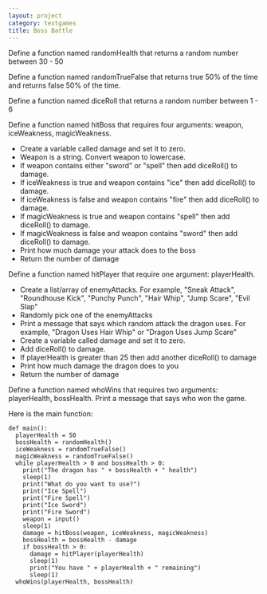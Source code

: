 ```yaml
---
layout: project
category: textgames
title: Boss Battle
---
```

Define a function named randomHealth that returns a random number between 30 - 50

Define a function named randomTrueFalse that returns true 50% of the time and returns false 50% of the time.

Define a function named diceRoll that returns a random number between 1 - 6

Define a function named hitBoss that requires four arguments: weapon, iceWeakness, magicWeakness.
  - Create a variable called damage and set it to zero.
  - Weapon is a string. Convert weapon to lowercase.
  - If weapon contains either "sword" or "spell" then add diceRoll() to damage.
  - If iceWeakness is true and weapon contains "ice" then add diceRoll() to damage.
  - If iceWeakness is false and weapon contains "fire" then add diceRoll() to damage.
  - If magicWeakness is true and weapon contains "spell" then add diceRoll() to damage.
  - If magicWeakness is false and weapon contains "sword" then add diceRoll() to damage.
  - Print how much damage your attack does to the boss
  - Return the number of damage

Define a function named hitPlayer that require one argument: playerHealth.
  - Create a list/array of enemyAttacks. For example, "Sneak Attack", "Roundhouse Kick", "Punchy Punch", "Hair Whip", "Jump Scare", "Evil Slap"
  - Randomly pick one of the enemyAttacks
  - Print a message that says which random attack the dragon uses. For example, "Dragon Uses Hair Whip" or "Dragon Uses Jump Scare"
  - Create a variable called damage and set it to zero.
  - Add diceRoll() to damage.
  - If playerHealth is greater than 25 then add another diceRoll() to damage
  - Print how much damage the dragon does to you
  - Return the number of damage

Define a function named whoWins that requires two arguments: playerHealth, bossHealth. Print a message that says who won the game.


Here is the main function:
```
def main():
  playerHealth = 50
  bossHealth = randomHealth()
  iceWeakness = randomTrueFalse()
  magicWeakness = randomTrueFalse()
  while playerHealth > 0 and bossHealth > 0:
    print("The dragon has " + bossHealth + " health")
    sleep(1)
    print("What do you want to use?")
    print("Ice Spell")
    print("Fire Spell")
    print("Ice Sword")
    print("Fire Sword")
    weapon = input()
    sleep(1)
    damage = hitBoss(weapon, iceWeakness, magicWeakness)
    bossHealth = bossHealth - damage
    if bossHealth > 0:
      damage = hitPlayer(playerHealth)
      sleep(1)
      print("You have " + playerHealth + " remaining")
      sleep(1)
  whoWins(playerHealth, bossHealth)
```
